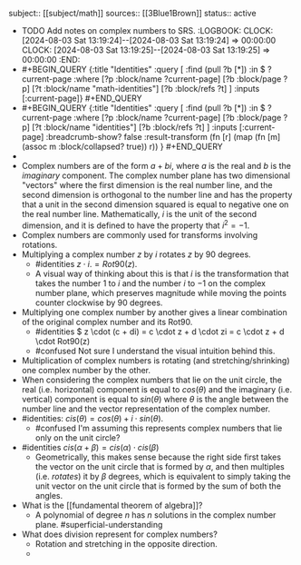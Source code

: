 subject:: [[subject/math]]
sources:: [[3Blue1Brown]]
status:: active

- TODO Add notes on complex numbers to SRS.
  :LOGBOOK:
  CLOCK: [2024-08-03 Sat 13:19:24]--[2024-08-03 Sat 13:19:24] =>  00:00:00
  CLOCK: [2024-08-03 Sat 13:19:25]--[2024-08-03 Sat 13:19:25] =>  00:00:00
  :END:
- #+BEGIN_QUERY
  {:title "Identities"
   :query [
         :find (pull ?b [*])
         :in $ ?current-page
         :where
         [?p :block/name ?current-page]
         [?b :block/page ?p]
         [?t :block/name "math-identities"]
         [?b :block/refs ?t]
         ]
   :inputs [:current-page]}
  #+END_QUERY
- #+BEGIN_QUERY
  {:title "Identities"
   :query [
         :find (pull ?b [*])
         :in $ ?current-page
         :where
         [?p :block/name ?current-page]
         [?b :block/page ?p]
         [?t :block/name "identities"]
         [?b :block/refs ?t]
         ]
   :inputs [:current-page]
  :breadcrumb-show? false
  :result-transform (fn [r] (map (fn [m] (assoc m :block/collapsed? true)) r))
  }
  #+END_QUERY
-
- Complex numbers are of the form $a + bi$, where $a$ is the real and $b$ is the *imaginary* component. The complex number plane has two dimensional "vectors" where the first dimension is the real number line, and the second dimension is orthogonal to the number line and has the property that a unit in the second dimension squared is equal to negative one on the real number line. Mathematically, $i$ is the unit of the second dimension, and it is defined to have the property that $i^2 = -1$.
- Complex numbers are commonly used for transforms involving rotations.
- Multiplying a complex number $z$ by $i$ rotates $z$ by 90 degrees.
	- #identities $z \cdot i. =Rot90(z)$.
	- A visual way of thinking about this is that $i$ is the transformation that takes the number 1 to $i$ and the number $i$ to $-1$ on the complex number plane, which preserves magnitude while moving the points counter clockwise by 90 degrees.
- Multiplying one complex number by another gives a linear combination of the original complex number and its Rot90.
	- #identities 
	  $
	  z \cdot (c + di) = c \cdot z + d \cdot zi = c \cdot z + d \cdot Rot90(z)
	- #confused Not sure I understand the visual intuition behind this.
- Multiplication of complex numbers is rotating (and stretching/shrinking) one complex number by the other.
- When considering the complex numbers that lie on the unit circle, the real (i.e. horizontal) component is equal to $cos(\theta)$ and the imaginary (i.e. vertical) component is equal to $sin(\theta)$ where $\theta$ is the angle between the number line and the vector representation of the complex number.
- #identities: $cis(\theta) = cos(\theta) + i \cdot sin(\theta)$.
	- #confused I'm assuming this represents complex numbers that lie only on the unit circle?
- #identities $cis(\alpha + \beta) = cis(\alpha) \cdot cis(\beta)$
	- Geometrically, this makes sense because the right side first takes the vector on the unit circle that is formed by $\alpha$, and then multiples (i.e. *rotates*) it by $\beta$ degrees, which is equivalent to simply taking the unit vector on the unit circle that is formed by the sum of both the angles.
- What is the [[fundamental theorem of algebra]]?
	- A polynomial of degree $n$ has $n$ solutions in the complex number plane. #superficial-understanding
- What does division represent for complex numbers?
	- Rotation and stretching in the opposite direction.
	-